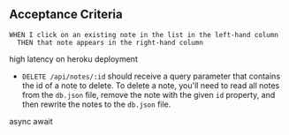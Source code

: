 ## Acceptance Criteria
```
WHEN I click on an existing note in the list in the left-hand column
  THEN that note appears in the right-hand column
```
high latency on heroku deployment

* `DELETE /api/notes/:id` should receive a query parameter that contains the id of a note to delete. To delete a note, you'll need to read all notes from the `db.json` file, remove the note with the given `id` property, and then rewrite the notes to the `db.json` file.


async await
